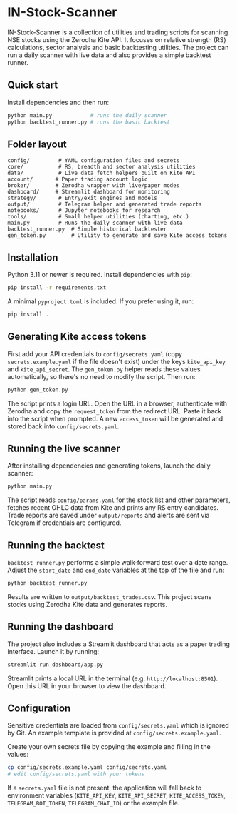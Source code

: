 # IN-Stock-Scanner


IN-Stock-Scanner is a collection of utilities and trading scripts for scanning NSE stocks using the Zerodha Kite API. It focuses on relative strength (RS) calculations, sector analysis and basic backtesting utilities. The project can run a daily scanner with live data and also provides a simple backtest runner.
## Quick start

Install dependencies and then run:

```bash
python main.py            # runs the daily scanner
python backtest_runner.py # runs the basic backtest
```


## Folder layout

```
config/         # YAML configuration files and secrets
core/           # RS, breadth and sector analysis utilities
data/           # Live data fetch helpers built on Kite API
account/       # Paper trading account logic
broker/        # Zerodha wrapper with live/paper modes
dashboard/     # Streamlit dashboard for monitoring
strategy/       # Entry/exit engines and models
output/         # Telegram helper and generated trade reports
notebooks/      # Jupyter notebooks for research
tools/          # Small helper utilities (charting, etc.)
main.py         # Runs the daily scanner with live data
backtest_runner.py  # Simple historical backtester
gen_token.py        # Utility to generate and save Kite access tokens
```

## Installation

Python 3.11 or newer is required. Install dependencies with `pip`:

```bash
pip install -r requirements.txt
```

A minimal `pyproject.toml` is included. If you prefer using it, run:

```bash
pip install .
```

## Generating Kite access tokens

First add your API credentials to `config/secrets.yaml` (copy
`secrets.example.yaml` if the file doesn't exist) under the keys
`kite_api_key` and `kite_api_secret`. The `gen_token.py` helper reads these
values automatically, so there's no need to modify the script. Then run:

```bash
python gen_token.py
```

The script prints a login URL. Open the URL in a browser, authenticate with Zerodha and copy the `request_token` from the redirect URL. Paste it back into the script when prompted. A new `access_token` will be generated and stored back into `config/secrets.yaml`.

## Running the live scanner

After installing dependencies and generating tokens, launch the daily scanner:

```bash
python main.py
```

The script reads `config/params.yaml` for the stock list and other parameters, fetches recent OHLC data from Kite and prints any RS entry candidates. Trade reports are saved under `output/reports` and alerts are sent via Telegram if credentials are configured.

## Running the backtest

`backtest_runner.py` performs a simple walk‑forward test over a date range.
Adjust the `start_date` and `end_date` variables at the top of the file and run:

```bash
python backtest_runner.py
```

Results are written to `output/backtest_trades.csv`.
This project scans stocks using Zerodha Kite data and generates reports.

## Running the dashboard

The project also includes a Streamlit dashboard that acts as a paper trading
interface. Launch it by running:

```bash
streamlit run dashboard/app.py
```

Streamlit prints a local URL in the terminal (e.g. `http://localhost:8501`).
Open this URL in your browser to view the dashboard.

## Configuration

Sensitive credentials are loaded from `config/secrets.yaml` which is ignored by
Git. An example template is provided at `config/secrets.example.yaml`.

Create your own secrets file by copying the example and filling in the values:

```bash
cp config/secrets.example.yaml config/secrets.yaml
# edit config/secrets.yaml with your tokens
```

If a `secrets.yaml` file is not present, the application will fall back to
environment variables (`KITE_API_KEY`, `KITE_API_SECRET`, `KITE_ACCESS_TOKEN`,
`TELEGRAM_BOT_TOKEN`, `TELEGRAM_CHAT_ID`) or the example file.

